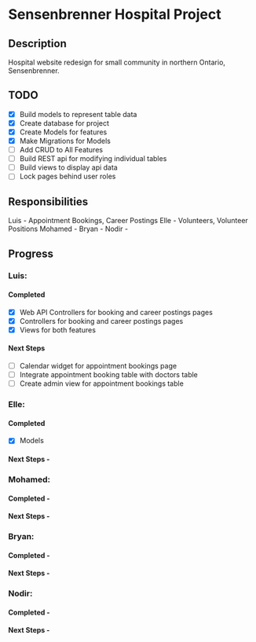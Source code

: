 # Sensenbrenner Hospital Project

## Description
Hospital website redesign for small community in northern Ontario, Sensenbrenner. 

## TODO
- [x] Build models to represent table data
- [x] Create database for project
- [x] Create Models for features
- [x] Make Migrations for Models
- [ ] Add CRUD to All Features
- [ ] Build REST api for modifying individual tables
- [ ] Build views to display api data
- [ ] Lock pages behind user roles

## Responsibilities
Luis - Appointment Bookings, Career Postings
Elle - Volunteers, Volunteer Positions
Mohamed - 
Bryan - 
Nodir - 

## Progress
### Luis: 
#### Completed 
- [x] Web API Controllers for booking and career postings pages
- [x] Controllers for booking and career postings pages
- [x] Views for both features
#### Next Steps 
- [ ] Calendar widget for appointment bookings page
- [ ] Integrate appointment booking table with doctors table
- [ ] Create admin view for appointment bookings table

### Elle: 
#### Completed
- [x] Models
#### Next Steps - 

### Mohamed: 
#### Completed -
#### Next Steps -

### Bryan: 
#### Completed -
#### Next Steps -

### Nodir: 
#### Completed -
#### Next Steps -
